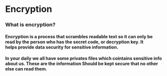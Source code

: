 # Encryption  

### What is encryption? 

#### Encryption is a process that scrambles readable text so it can only be read by the person who has the secret code,  or decryption key. It helps provide data security for sensitive information. 
<h4>
  In your daily we all have some privates files which cointains sensitive info about us. 
  These are the information Should be kept secure that no other else can read them. 
  
</h4>
